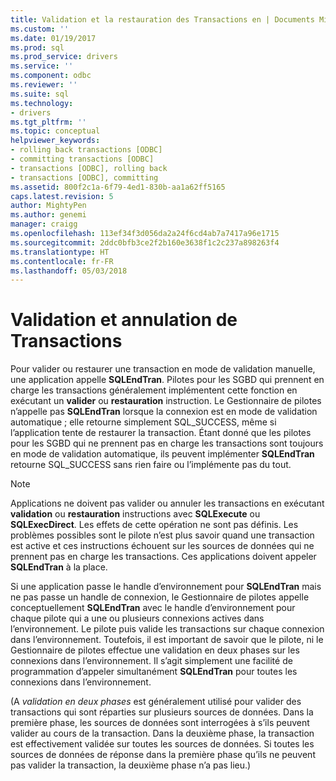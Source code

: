 ```yaml
---
title: Validation et la restauration des Transactions en | Documents Microsoft
ms.custom: ''
ms.date: 01/19/2017
ms.prod: sql
ms.prod_service: drivers
ms.service: ''
ms.component: odbc
ms.reviewer: ''
ms.suite: sql
ms.technology:
- drivers
ms.tgt_pltfrm: ''
ms.topic: conceptual
helpviewer_keywords:
- rolling back transactions [ODBC]
- committing transactions [ODBC]
- transactions [ODBC], rolling back
- transactions [ODBC], committing
ms.assetid: 800f2c1a-6f79-4ed1-830b-aa1a62ff5165
caps.latest.revision: 5
author: MightyPen
ms.author: genemi
manager: craigg
ms.openlocfilehash: 113ef34f3d056da2a24f6cd4ab7a7417a96e1715
ms.sourcegitcommit: 2ddc0bfb3ce2f2b160e3638f1c2c237a898263f4
ms.translationtype: HT
ms.contentlocale: fr-FR
ms.lasthandoff: 05/03/2018
---
```

# <a name="committing-and-rolling-back-transactions"></a>Validation et annulation de Transactions
Pour valider ou restaurer une transaction en mode de validation manuelle, une application appelle **SQLEndTran**. Pilotes pour les SGBD qui prennent en charge les transactions généralement implémentent cette fonction en exécutant un **valider** ou **restauration** instruction. Le Gestionnaire de pilotes n’appelle pas **SQLEndTran** lorsque la connexion est en mode de validation automatique ; elle retourne simplement SQL_SUCCESS, même si l’application tente de restaurer la transaction. Étant donné que les pilotes pour les SGBD qui ne prennent pas en charge les transactions sont toujours en mode de validation automatique, ils peuvent implémenter **SQLEndTran** retourne SQL_SUCCESS sans rien faire ou l’implémente pas du tout.  
  
> [!NOTE]  
>  Applications ne doivent pas valider ou annuler les transactions en exécutant **validation** ou **restauration** instructions avec **SQLExecute** ou **SQLExecDirect**. Les effets de cette opération ne sont pas définis. Les problèmes possibles sont le pilote n’est plus savoir quand une transaction est active et ces instructions échouent sur les sources de données qui ne prennent pas en charge les transactions. Ces applications doivent appeler **SQLEndTran** à la place.  
  
 Si une application passe le handle d’environnement pour **SQLEndTran** mais ne pas passe un handle de connexion, le Gestionnaire de pilotes appelle conceptuellement **SQLEndTran** avec le handle d’environnement pour chaque pilote qui a une ou plusieurs connexions actives dans l’environnement. Le pilote puis valide les transactions sur chaque connexion dans l’environnement. Toutefois, il est important de savoir que le pilote, ni le Gestionnaire de pilotes effectue une validation en deux phases sur les connexions dans l’environnement. Il s’agit simplement une facilité de programmation d’appeler simultanément **SQLEndTran** pour toutes les connexions dans l’environnement.  
  
 (A *validation en deux phases* est généralement utilisé pour valider des transactions qui sont réparties sur plusieurs sources de données. Dans la première phase, les sources de données sont interrogées à s’ils peuvent valider au cours de la transaction. Dans la deuxième phase, la transaction est effectivement validée sur toutes les sources de données. Si toutes les sources de données de réponse dans la première phase qu’ils ne peuvent pas valider la transaction, la deuxième phase n’a pas lieu.)
